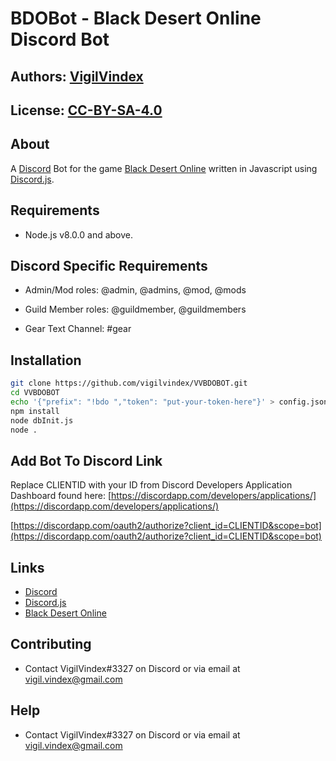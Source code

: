 # BDOBot - Black Desert Online Discord Bot

## Authors: [VigilVindex](vigil.vindex@gmail.com)

## License: [CC-BY-SA-4.0](https://creativecommons.org/licenses/by-sa/4.0/legalcode)

## About

A [Discord](https://discordapp.com/) Bot for the game [Black Desert Online](https://www.blackdesertonline.com/) written in Javascript using [Discord.js](https://discord.js.org/).

## Requirements

* Node.js v8.0.0 and above.

## Discord Specific Requirements

* Admin/Mod roles: @admin, @admins, @mod, @mods
* Guild Member roles: @guildmember, @guildmembers

* Gear Text Channel: #gear

## Installation

```sh
git clone https://github.com/vigilvindex/VVBDOBOT.git
cd VVBDOBOT
echo '{"prefix": "!bdo ","token": "put-your-token-here"}' > config.json
npm install
node dbInit.js
node .
```

## Add Bot To Discord Link

Replace CLIENTID with your ID from Discord Developers Application Dashboard found here: [https://discordapp.com/developers/applications/](https://discordapp.com/developers/applications/)

[https://discordapp.com/oauth2/authorize?client_id=CLIENTID&scope=bot](https://discordapp.com/oauth2/authorize?client_id=CLIENTID&scope=bot)

## Links

* [Discord](https://discordapp.com/)
* [Discord.js](https://discord.js.org/)
* [Black Desert Online](https://www.blackdesertonline.com/)

## Contributing

* Contact VigilVindex#3327 on Discord or via email at vigil.vindex@gmail.com

## Help

* Contact VigilVindex#3327 on Discord or via email at vigil.vindex@gmail.com
